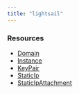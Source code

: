 ```yaml
---
title: "lightsail"
---
```


<!-- WARNING: this file was generated by the Pulumi Terraform Bridge (tfgen) Tool. -->
<!-- Do not edit by hand unless you're certain you know what you are doing! -->

<style>
  table td p { margin-top: 0; margin-bottom: 0; }
</style>

<h3>Resources</h3>
<ul class="api">
    <li><a href="domain"><span class="symbol resource"></span>Domain</a></li>
    <li><a href="instance"><span class="symbol resource"></span>Instance</a></li>
    <li><a href="keypair"><span class="symbol resource"></span>KeyPair</a></li>
    <li><a href="staticip"><span class="symbol resource"></span>StaticIp</a></li>
    <li><a href="staticipattachment"><span class="symbol resource"></span>StaticIpAttachment</a></li>
</ul>

